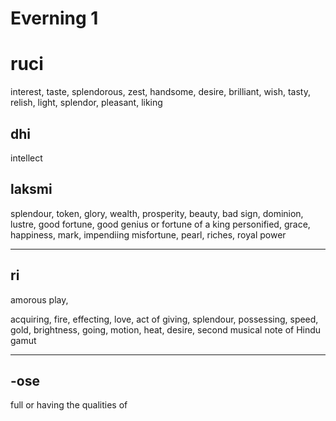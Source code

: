 # Everning 1

# ruci
interest, taste, splendorous, zest, handsome, desire, brilliant, wish, tasty, relish, light, splendor, pleasant, liking

## dhi  
intellect

## laksmi 
splendour, token, glory, wealth, prosperity, beauty, bad sign, dominion, lustre, good fortune, good genius or fortune of a king personified, grace, happiness, mark, impendiing misfortune, pearl, riches, royal power

-----

## ri
amorous play,

acquiring, fire, effecting, love, act of giving, splendour, possessing, speed,  gold, brightness, going, motion, heat, desire, second musical note of Hindu gamut

-----

## -ose
full or having the qualities of
